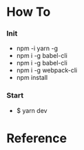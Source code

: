 <h1>How To</h1>

<h3>Init</h3>
<ul>
    <li>
        npm -i yarn -g
    </li>
    <li>
        npm i -g babel-cli
    </li>
    <li>
        npm i -g babel-cli
    </li>
    <li>
        npm i -g webpack-cli
    </li>
    <li>
        npm install
    </li>
</ul>

<h3>Start</h3>

<ul>
    <li>
        $ yarn dev
    </li>
</ul>

<h1>Reference</h1>
<a href='https://docs.microsoft.com/zh-tw/visualstudio/javascript/tutorial-nodejs-with-react-and-jsx?view=vs-2017 pm2 pm2 stop all pm2 start lib/server.js --watch nvm use 10.24 nvm ls apt-get update npm install yarn yarn add

'></a>